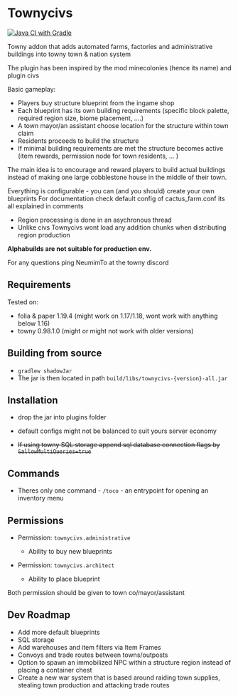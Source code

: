 # Townycivs

[![Java CI with Gradle](https://github.com/NeumimTo/Townycivs/actions/workflows/gradle.yml/badge.svg?branch=master)](https://github.com/NeumimTo/Townycivs/actions/workflows/gradle.yml)

Towny addon that adds automated farms, factories and administrative buildings into towny town & nation system

The plugin has been inspired by the mod minecolonies (hence its name) and plugin civs

Basic gameplay:

 - Players buy structure blueprint from the ingame shop
 - Each blueprint has its own building requirements (specific block palette, required region size, biome placement, ....)
 - A town mayor/an assistant choose location for the structure within town claim
 - Residents proceeds to build the structure 
 - If minimal building requirements are met the structure becomes active (item rewards, permission node for town residents, ... )

The main idea is to encourage and reward players to build actual buildings instead of making one large cobblestone house in the middle of their town.

Everything is configurable - you can (and you should) create your own blueprints
For documentation check default config of cactus_farm.conf its all explained in comments

 - Region processing is done in an asychronous thread
 - Unlike civs Townycivs wont load any addition chunks when distributing region production

**Alphabuilds are not suitable for production env.**

For any questions ping NeumimTo at the towny discord

## Requirements ##

Tested on:

- folia & paper 1.19.4  (might work on 1.17/1.18, wont work with anything below 1.16)
- towny 0.98.1.0 (might or might not work with older versions)

## Building from source

- `gradlew shadowJar`
- The jar is then located in path `build/libs/townycivs-{version}-all.jar`

## Installation

- drop the jar into plugins folder
- default configs might not be balanced to suit yours server economy

- ~~If using towny SQL storage append sql database connection flags by `&allowMultiQueries=true`~~

## Commands

- Theres only one command - `/toco` - an entrypoint for opening an inventory menu 

## Permissions

- Permission: `townycivs.administrative`
  - Ability to buy new blueprints

- Permission: `townycivs.architect`
  - Ability to place blueprint

Both permission should be given to town co/mayor/assistant

## Dev Roadmap

- Add more default blueprints
- SQL storage
- Add warehouses and item filters via Item Frames
- Convoys and trade routes between towns/outposts 
- Option to spawn an immobilized NPC within a structure region instead of placing a container chest 
- Create a new war system that is based around raiding town supplies, stealing town production and attacking trade routes
